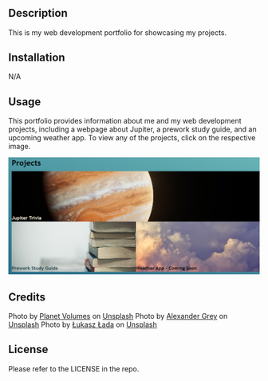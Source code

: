 # <My Web Development Portfolio>

## Description

This is my web development portfolio for showcasing my projects.

## Installation

N/A

## Usage

This portfolio provides information about me and my web development projects, including a webpage about Jupiter, a prework study guide, and an upcoming weather app. To view any of the projects, click on the respective image.

![three web development projects](/images/screenshot.png)

## Credits

Photo by [Planet Volumes](https://unsplash.com/@planetvolumes?utm_source=unsplash&utm_medium=referral&utm_content=creditCopyText) on [Unsplash](https://unsplash.com/s/photos/jupiter?utm_source=unsplash&utm_medium=referral&utm_content=creditCopyText)
Photo by [Alexander Grey](https://unsplash.com/@sharonmccutcheon?utm_source=unsplash&utm_medium=referral&utm_content=creditCopyText) on [Unsplash](https://unsplash.com/s/photos/study?utm_source=unsplash&utm_medium=referral&utm_content=creditCopyText)
Photo by [Łukasz Łada](https://unsplash.com/@lukaszlada?utm_source=unsplash&utm_medium=referral&utm_content=creditCopyText) on [Unsplash](https://unsplash.com/s/photos/weather?utm_source=unsplash&utm_medium=referral&utm_content=creditCopyText)

## License

Please refer to the LICENSE in the repo.
